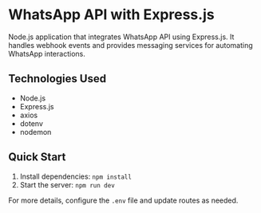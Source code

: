 # WhatsApp API with Express.js

Node.js application that integrates WhatsApp API using Express.js. It handles webhook events and provides messaging services for automating WhatsApp interactions.

## Technologies Used
- Node.js
- Express.js
- axios
- dotenv
- nodemon

## Quick Start
1. Install dependencies: `npm install`
2. Start the server: `npm run dev`

For more details, configure the `.env` file and update routes as needed.